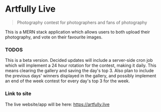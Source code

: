 # Artfully Live

> Photography contest for photographers and fans of photography

This is a MERN stack application which allows users to both upload their photography, and vote on their favourite images.

### TODOS

This is a beta version. Decided updates will include a server-side cron job which will implement a 24 hour rotation for the contest, making it daily. This means clearing the gallery and saving the day's top 3. Also plan to include the previous days' winners displayed in the gallery, and possibly implement an end of the week contest for every day's top 3 for the week.

### Link to site

The live website/app will be here: https://artfully.live